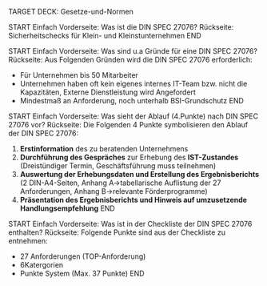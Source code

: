 TARGET DECK: Gesetze-und-Normen

START
Einfach
Vorderseite: Was ist die DIN SPEC 27076?
Rückseite: Sicherheitschecks für Klein- und Kleinstunternehmen
END

START
Einfach
Vorderseite: Was sind u.a Gründe für eine DIN SPEC 27076?
Rückseite: Aus Folgenden Gründen wird die DIN SPEC 27076 erforderlich:
- Für Unternehmen bis 50 Mitarbeiter
- Unternehmen haben oft kein eigenes internes IT-Team bzw. nicht die Kapazitäten, Externe Dienstleistung wird Angefordert
- Mindestmaß  an Anforderung, noch unterhalb BSI-Grundschutz
END

START
Einfach
Vorderseite: Was sieht der Ablauf (4.Punkte) nach DIN SPEC 27076 vor?
Rückseite: Die Folgenden 4 Punkte symbolisieren den Ablauf der DIN SPEC 27076:
1. **Erstinformation** des zu beratenden Unternehmens
2. **Durchführung des Gespräches** zur Erhebung des **IST-Zustandes** (Dreistündiger Termin, Geschäftsführung muss teilnehmen)
3. **Auswertung der Erhebungsdaten und Erstellung des Ergebnisberichts** (2 DIN-A4-Seiten, Anhang A->tabellarische Auflistung der 27 Anforderungen, Anhang B->relevante Förderprogramme)
4. **Präsentation des Ergebnisberichts und Hinweis auf umzusetzende Handlungsempfehlung**
END

START
Einfach
Vorderseite: Was ist in der Checkliste der DIN SPEC 27076 enthalten?
Rückseite: Folgende Punkte sind aus der Checkliste zu entnehmen:
- 27 Anforderungen (TOP-Anforderung)
- 6Katergorien
- Punkte System (Max. 37 Punkte)
END